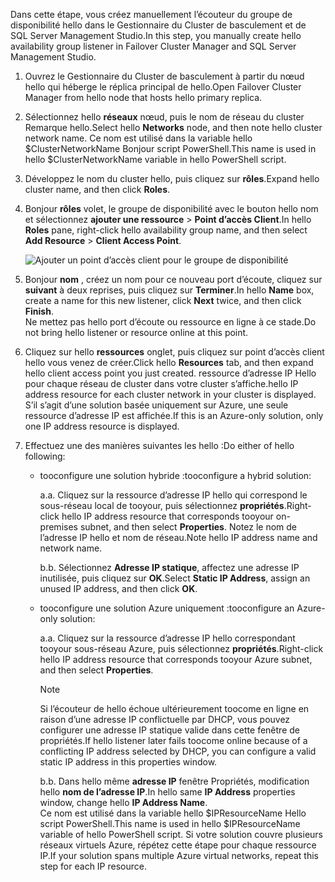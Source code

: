 <span data-ttu-id="7e78c-101">Dans cette étape, vous créez manuellement l’écouteur du groupe de disponibilité hello dans le Gestionnaire du Cluster de basculement et de SQL Server Management Studio.</span><span class="sxs-lookup"><span data-stu-id="7e78c-101">In this step, you manually create hello availability group listener in Failover Cluster Manager and SQL Server Management Studio.</span></span>

1. <span data-ttu-id="7e78c-102">Ouvrez le Gestionnaire du Cluster de basculement à partir du nœud hello qui héberge le réplica principal de hello.</span><span class="sxs-lookup"><span data-stu-id="7e78c-102">Open Failover Cluster Manager from hello node that hosts hello primary replica.</span></span>

2. <span data-ttu-id="7e78c-103">Sélectionnez hello **réseaux** nœud, puis le nom de réseau du cluster Remarque hello.</span><span class="sxs-lookup"><span data-stu-id="7e78c-103">Select hello **Networks** node, and then note hello cluster network name.</span></span> <span data-ttu-id="7e78c-104">Ce nom est utilisé dans la variable hello $ClusterNetworkName Bonjour script PowerShell.</span><span class="sxs-lookup"><span data-stu-id="7e78c-104">This name is used in hello $ClusterNetworkName variable in hello PowerShell script.</span></span>

3. <span data-ttu-id="7e78c-105">Développez le nom du cluster hello, puis cliquez sur **rôles**.</span><span class="sxs-lookup"><span data-stu-id="7e78c-105">Expand hello cluster name, and then click **Roles**.</span></span>

4. <span data-ttu-id="7e78c-106">Bonjour **rôles** volet, le groupe de disponibilité avec le bouton hello nom et sélectionnez **ajouter une ressource** > **Point d’accès Client**.</span><span class="sxs-lookup"><span data-stu-id="7e78c-106">In hello **Roles** pane, right-click hello availability group name, and then select **Add Resource** > **Client Access Point**.</span></span>
   
    ![Ajouter un point d’accès client pour le groupe de disponibilité](./media/virtual-machines-sql-server-configure-alwayson-availability-group-listener/IC678769.gif)

5. <span data-ttu-id="7e78c-108">Bonjour **nom** , créez un nom pour ce nouveau port d’écoute, cliquez sur **suivant** à deux reprises, puis cliquez sur **Terminer**.</span><span class="sxs-lookup"><span data-stu-id="7e78c-108">In hello **Name** box, create a name for this new listener, click **Next** twice, and then click **Finish**.</span></span>  
    <span data-ttu-id="7e78c-109">Ne mettez pas hello port d’écoute ou ressource en ligne à ce stade.</span><span class="sxs-lookup"><span data-stu-id="7e78c-109">Do not bring hello listener or resource online at this point.</span></span>

6. <span data-ttu-id="7e78c-110">Cliquez sur hello **ressources** onglet, puis cliquez sur point d’accès client hello vous venez de créer.</span><span class="sxs-lookup"><span data-stu-id="7e78c-110">Click hello **Resources** tab, and then expand hello client access point you just created.</span></span> 
    <span data-ttu-id="7e78c-111">ressource d’adresse IP Hello pour chaque réseau de cluster dans votre cluster s’affiche.</span><span class="sxs-lookup"><span data-stu-id="7e78c-111">hello IP address resource for each cluster network in your cluster is displayed.</span></span> <span data-ttu-id="7e78c-112">S’il s’agit d’une solution basée uniquement sur Azure, une seule ressource d’adresse IP est affichée.</span><span class="sxs-lookup"><span data-stu-id="7e78c-112">If this is an Azure-only solution, only one IP address resource is displayed.</span></span>

7. <span data-ttu-id="7e78c-113">Effectuez une des manières suivantes les hello :</span><span class="sxs-lookup"><span data-stu-id="7e78c-113">Do either of hello following:</span></span>
   
   * <span data-ttu-id="7e78c-114">tooconfigure une solution hybride :</span><span class="sxs-lookup"><span data-stu-id="7e78c-114">tooconfigure a hybrid solution:</span></span>
     
        <span data-ttu-id="7e78c-115">a.</span><span class="sxs-lookup"><span data-stu-id="7e78c-115">a.</span></span> <span data-ttu-id="7e78c-116">Cliquez sur la ressource d’adresse IP hello qui correspond le sous-réseau local de tooyour, puis sélectionnez **propriétés**.</span><span class="sxs-lookup"><span data-stu-id="7e78c-116">Right-click hello IP address resource that corresponds tooyour on-premises subnet, and then select **Properties**.</span></span> <span data-ttu-id="7e78c-117">Notez le nom de l’adresse IP hello et nom de réseau.</span><span class="sxs-lookup"><span data-stu-id="7e78c-117">Note hello IP address name and network name.</span></span>
   
        <span data-ttu-id="7e78c-118">b.</span><span class="sxs-lookup"><span data-stu-id="7e78c-118">b.</span></span> <span data-ttu-id="7e78c-119">Sélectionnez **Adresse IP statique**, affectez une adresse IP inutilisée, puis cliquez sur **OK**.</span><span class="sxs-lookup"><span data-stu-id="7e78c-119">Select **Static IP Address**, assign an unused IP address, and then click **OK**.</span></span>
 
   * <span data-ttu-id="7e78c-120">tooconfigure une solution Azure uniquement :</span><span class="sxs-lookup"><span data-stu-id="7e78c-120">tooconfigure an Azure-only solution:</span></span>

        <span data-ttu-id="7e78c-121">a.</span><span class="sxs-lookup"><span data-stu-id="7e78c-121">a.</span></span> <span data-ttu-id="7e78c-122">Cliquez sur la ressource d’adresse IP hello correspondant tooyour sous-réseau Azure, puis sélectionnez **propriétés**.</span><span class="sxs-lookup"><span data-stu-id="7e78c-122">Right-click hello IP address resource that corresponds tooyour Azure subnet, and then select **Properties**.</span></span>
       
       > [!NOTE]
       > <span data-ttu-id="7e78c-123">Si l’écouteur de hello échoue ultérieurement toocome en ligne en raison d’une adresse IP conflictuelle par DHCP, vous pouvez configurer une adresse IP statique valide dans cette fenêtre de propriétés.</span><span class="sxs-lookup"><span data-stu-id="7e78c-123">If hello listener later fails toocome online because of a conflicting IP address selected by DHCP, you can configure a valid static IP address in this properties window.</span></span>
       > 
       > 

       <span data-ttu-id="7e78c-124">b.</span><span class="sxs-lookup"><span data-stu-id="7e78c-124">b.</span></span> <span data-ttu-id="7e78c-125">Dans hello même **adresse IP** fenêtre Propriétés, modification hello **nom de l’adresse IP**.</span><span class="sxs-lookup"><span data-stu-id="7e78c-125">In hello same **IP Address** properties window, change hello **IP Address Name**.</span></span>  
        <span data-ttu-id="7e78c-126">Ce nom est utilisé dans la variable hello $IPResourceName Hello script PowerShell.</span><span class="sxs-lookup"><span data-stu-id="7e78c-126">This name is used in hello $IPResourceName variable of hello PowerShell script.</span></span> <span data-ttu-id="7e78c-127">Si votre solution couvre plusieurs réseaux virtuels Azure, répétez cette étape pour chaque ressource IP.</span><span class="sxs-lookup"><span data-stu-id="7e78c-127">If your solution spans multiple Azure virtual networks, repeat this step for each IP resource.</span></span>

